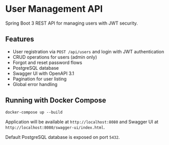 # User Management API

Spring Boot 3 REST API for managing users with JWT security.

## Features
- User registration via `POST /api/users` and login with JWT authentication
- CRUD operations for users (admin only)
- Forgot and reset password flows
- PostgreSQL database
- Swagger UI with OpenAPI 3.1
- Pagination for user listing
- Global error handling

## Running with Docker Compose

```
docker-compose up --build
```

Application will be available at `http://localhost:8080` and Swagger UI at `http://localhost:8080/swagger-ui/index.html`.

Default PostgreSQL database is exposed on port `5432`.
